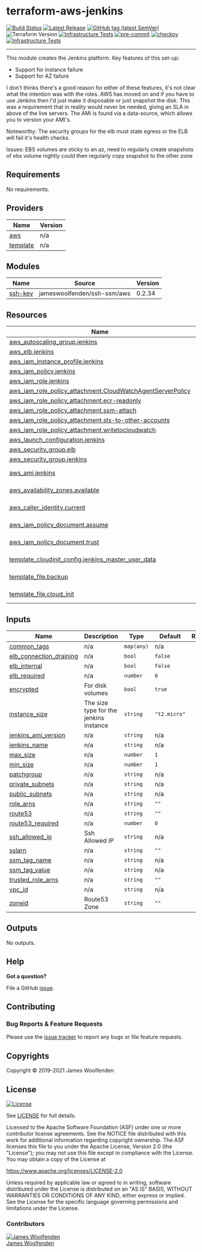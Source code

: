 # terraform-aws-jenkins

[![Build Status](https://github.com/JamesWoolfenden/terraform-aws-Jenkins/workflows/Verify%20and%20Bump/badge.svg?branch=master)](https://github.com/JamesWoolfenden/terraform-aws-Jenkins)
[![Latest Release](https://img.shields.io/github/release/JamesWoolfenden/terraform-aws-Jenkins.svg)](https://github.com/JamesWoolfenden/terraform-aws-Jenkins/releases/latest)
[![GitHub tag (latest SemVer)](https://img.shields.io/github/tag/JamesWoolfenden/terraform-aws-jenkins.svg?label=latest)](https://github.com/JamesWoolfenden/terraform-aws-jenkins/releases/latest)
![Terraform Version](https://img.shields.io/badge/tf-%3E%3D0.14.0-blue.svg)
[![Infrastructure Tests](https://www.bridgecrew.cloud/badges/github/JamesWoolfenden/terraform-aws-jenkins/cis_aws)](https://www.bridgecrew.cloud/link/badge?vcs=github&fullRepo=JamesWoolfenden%2Fterraform-aws-jenkins&benchmark=CIS+AWS+V1.2)
[![pre-commit](https://img.shields.io/badge/pre--commit-enabled-brightgreen?logo=pre-commit&logoColor=white)](https://github.com/pre-commit/pre-commit)
[![checkov](https://img.shields.io/badge/checkov-verified-brightgreen)](https://www.checkov.io/)
[![Infrastructure Tests](https://www.bridgecrew.cloud/badges/github/jameswoolfenden/terraform-aws-jenkins/general)](https://www.bridgecrew.cloud/link/badge?vcs=github&fullRepo=JamesWoolfenden%2Fterraform-aws-jenkins&benchmark=INFRASTRUCTURE+SECURITY)

---

This module creates the Jenkins platform.
Key features of this set-up:

- Support for instance failure
- Support for AZ failure

I don't thinks there's a good reason for either of these features, it's not clear what the intention was with the roles. AWS has moved on and if you have to use Jenkins
then I'd just make it disposable or just snapshot the disk. This was a requirement that in reality would never be needed, giving an SLA in above of the live servers.
The AMi is found via a data-source, which allows you to version your AMI's.

Noteworthy:
The security groups for the elb must state egress or the ELB will fail it's health checks.

Issues:
EBS volumes are sticky to an az, need to regularly create snapshots of ebs volume nightly
could then regularly copy snapshot to the other zone

<!-- BEGINNING OF PRE-COMMIT-TERRAFORM DOCS HOOK -->
## Requirements

No requirements.

## Providers

| Name | Version |
|------|---------|
| <a name="provider_aws"></a> [aws](#provider\_aws) | n/a |
| <a name="provider_template"></a> [template](#provider\_template) | n/a |

## Modules

| Name | Source | Version |
|------|--------|---------|
| <a name="module_ssh-key"></a> [ssh-key](#module\_ssh-key) | jameswoolfenden/ssh-ssm/aws | 0.2.34 |

## Resources

| Name | Type |
|------|------|
| [aws_autoscaling_group.jenkins](https://registry.terraform.io/providers/hashicorp/aws/latest/docs/resources/autoscaling_group) | resource |
| [aws_elb.jenkins](https://registry.terraform.io/providers/hashicorp/aws/latest/docs/resources/elb) | resource |
| [aws_iam_instance_profile.jenkins](https://registry.terraform.io/providers/hashicorp/aws/latest/docs/resources/iam_instance_profile) | resource |
| [aws_iam_policy.jenkins](https://registry.terraform.io/providers/hashicorp/aws/latest/docs/resources/iam_policy) | resource |
| [aws_iam_role.jenkins](https://registry.terraform.io/providers/hashicorp/aws/latest/docs/resources/iam_role) | resource |
| [aws_iam_role_policy_attachment.CloudWatchAgentServerPolicy](https://registry.terraform.io/providers/hashicorp/aws/latest/docs/resources/iam_role_policy_attachment) | resource |
| [aws_iam_role_policy_attachment.ecr-readonly](https://registry.terraform.io/providers/hashicorp/aws/latest/docs/resources/iam_role_policy_attachment) | resource |
| [aws_iam_role_policy_attachment.ssm-attach](https://registry.terraform.io/providers/hashicorp/aws/latest/docs/resources/iam_role_policy_attachment) | resource |
| [aws_iam_role_policy_attachment.sts-to-other-accounts](https://registry.terraform.io/providers/hashicorp/aws/latest/docs/resources/iam_role_policy_attachment) | resource |
| [aws_iam_role_policy_attachment.writetocloudwatch](https://registry.terraform.io/providers/hashicorp/aws/latest/docs/resources/iam_role_policy_attachment) | resource |
| [aws_launch_configuration.jenkins](https://registry.terraform.io/providers/hashicorp/aws/latest/docs/resources/launch_configuration) | resource |
| [aws_security_group.elb](https://registry.terraform.io/providers/hashicorp/aws/latest/docs/resources/security_group) | resource |
| [aws_security_group.jenkins](https://registry.terraform.io/providers/hashicorp/aws/latest/docs/resources/security_group) | resource |
| [aws_ami.jenkins](https://registry.terraform.io/providers/hashicorp/aws/latest/docs/data-sources/ami) | data source |
| [aws_availability_zones.available](https://registry.terraform.io/providers/hashicorp/aws/latest/docs/data-sources/availability_zones) | data source |
| [aws_caller_identity.current](https://registry.terraform.io/providers/hashicorp/aws/latest/docs/data-sources/caller_identity) | data source |
| [aws_iam_policy_document.assume](https://registry.terraform.io/providers/hashicorp/aws/latest/docs/data-sources/iam_policy_document) | data source |
| [aws_iam_policy_document.trust](https://registry.terraform.io/providers/hashicorp/aws/latest/docs/data-sources/iam_policy_document) | data source |
| [template_cloudinit_config.jenkins_master_user_data](https://registry.terraform.io/providers/hashicorp/template/latest/docs/data-sources/cloudinit_config) | data source |
| [template_file.backup](https://registry.terraform.io/providers/hashicorp/template/latest/docs/data-sources/file) | data source |
| [template_file.cloud_init](https://registry.terraform.io/providers/hashicorp/template/latest/docs/data-sources/file) | data source |

## Inputs

| Name | Description | Type | Default | Required |
|------|-------------|------|---------|:--------:|
| <a name="input_common_tags"></a> [common\_tags](#input\_common\_tags) | n/a | `map(any)` | n/a | yes |
| <a name="input_elb_connection_draining"></a> [elb\_connection\_draining](#input\_elb\_connection\_draining) | n/a | `bool` | `false` | no |
| <a name="input_elb_internal"></a> [elb\_internal](#input\_elb\_internal) | n/a | `bool` | `false` | no |
| <a name="input_elb_required"></a> [elb\_required](#input\_elb\_required) | n/a | `number` | `0` | no |
| <a name="input_encrypted"></a> [encrypted](#input\_encrypted) | For disk volumes | `bool` | `true` | no |
| <a name="input_instance_size"></a> [instance\_size](#input\_instance\_size) | The size type for the jenkins instance | `string` | `"t2.micro"` | no |
| <a name="input_jenkins_ami_version"></a> [jenkins\_ami\_version](#input\_jenkins\_ami\_version) | n/a | `string` | n/a | yes |
| <a name="input_jenkins_name"></a> [jenkins\_name](#input\_jenkins\_name) | n/a | `string` | n/a | yes |
| <a name="input_max_size"></a> [max\_size](#input\_max\_size) | n/a | `number` | `1` | no |
| <a name="input_min_size"></a> [min\_size](#input\_min\_size) | n/a | `number` | `1` | no |
| <a name="input_patchgroup"></a> [patchgroup](#input\_patchgroup) | n/a | `string` | n/a | yes |
| <a name="input_private_subnets"></a> [private\_subnets](#input\_private\_subnets) | n/a | `string` | n/a | yes |
| <a name="input_public_subnets"></a> [public\_subnets](#input\_public\_subnets) | n/a | `string` | n/a | yes |
| <a name="input_role_arns"></a> [role\_arns](#input\_role\_arns) | n/a | `string` | `""` | no |
| <a name="input_route53"></a> [route53](#input\_route53) | n/a | `string` | `""` | no |
| <a name="input_route53_required"></a> [route53\_required](#input\_route53\_required) | n/a | `number` | `0` | no |
| <a name="input_ssh_allowed_ip"></a> [ssh\_allowed\_ip](#input\_ssh\_allowed\_ip) | Ssh Allowed IP | `string` | n/a | yes |
| <a name="input_sslarn"></a> [sslarn](#input\_sslarn) | n/a | `string` | `""` | no |
| <a name="input_ssm_tag_name"></a> [ssm\_tag\_name](#input\_ssm\_tag\_name) | n/a | `string` | n/a | yes |
| <a name="input_ssm_tag_value"></a> [ssm\_tag\_value](#input\_ssm\_tag\_value) | n/a | `string` | n/a | yes |
| <a name="input_trusted_role_arns"></a> [trusted\_role\_arns](#input\_trusted\_role\_arns) | n/a | `string` | `""` | no |
| <a name="input_vpc_id"></a> [vpc\_id](#input\_vpc\_id) | n/a | `string` | n/a | yes |
| <a name="input_zoneid"></a> [zoneid](#input\_zoneid) | Route53 Zone | `string` | `""` | no |

## Outputs

No outputs.
<!-- END OF PRE-COMMIT-TERRAFORM DOCS HOOK -->

## Help

**Got a question?**

File a GitHub [issue](https://github.com/JamesWoolfenden/terraform-aws-jenkins/issues).

## Contributing

### Bug Reports & Feature Requests

Please use the [issue tracker](https://github.com/JamesWoolfenden/terraform-aws-jenkins/issues) to report any bugs or file feature requests.

## Copyrights

Copyright © 2019-2021 James Woolfenden

## License

[![License](https://img.shields.io/badge/License-Apache%202.0-blue.svg)](https://opensource.org/licenses/Apache-2.0)

See [LICENSE](LICENSE) for full details.

Licensed to the Apache Software Foundation (ASF) under one
or more contributor license agreements. See the NOTICE file
distributed with this work for additional information
regarding copyright ownership. The ASF licenses this file
to you under the Apache License, Version 2.0 (the
"License"); you may not use this file except in compliance
with the License. You may obtain a copy of the License at

<https://www.apache.org/licenses/LICENSE-2.0>

Unless required by applicable law or agreed to in writing,
software distributed under the License is distributed on an
"AS IS" BASIS, WITHOUT WARRANTIES OR CONDITIONS OF ANY
KIND, either express or implied. See the License for the
specific language governing permissions and limitations
under the License.

### Contributors

[![James Woolfenden][jameswoolfenden_avatar]][jameswoolfenden_homepage]<br/>[James Woolfenden][jameswoolfenden_homepage]

[jameswoolfenden_homepage]: https://github.com/jameswoolfenden
[jameswoolfenden_avatar]: https://github.com/jameswoolfenden.png?size=150
[github]: https://github.com/jameswoolfenden
[linkedin]: https://www.linkedin.com/in/jameswoolfenden/
[twitter]: https://twitter.com/JimWoolfenden
[share_twitter]: https://twitter.com/intent/tweet/?text=terraform-aws-jenkins&url=https://github.com/JamesWoolfenden/terraform-aws-jenkins
[share_linkedin]: https://www.linkedin.com/shareArticle?mini=true&title=terraform-aws-jenkins&url=https://github.com/JamesWoolfenden/terraform-aws-jenkins
[share_reddit]: https://reddit.com/submit/?url=https://github.com/JamesWoolfenden/terraform-aws-jenkins
[share_facebook]: https://facebook.com/sharer/sharer.php?u=https://github.com/JamesWoolfenden/terraform-aws-jenkins
[share_email]: mailto:?subject=terraform-aws-jenkins&body=https://github.com/JamesWoolfenden/terraform-aws-jenkins

